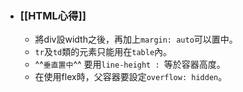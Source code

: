 - ### [[HTML心得]]
	- 將div設width之後，再加上`margin: auto`可以置中。
	- `tr`及`td`類的元素只能用在`table`內。
	- ^^`垂直置中`^^ 要用`line-height : `等於容器高度。
	- 在使用flex時，父容器要設定`overflow: hidden`。